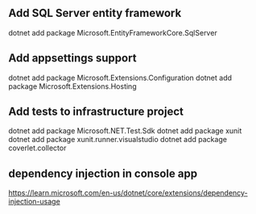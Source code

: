 ## Add SQL Server entity framework
dotnet add package Microsoft.EntityFrameworkCore.SqlServer


## Add appsettings support
dotnet add package Microsoft.Extensions.Configuration
dotnet add package Microsoft.Extensions.Hosting


## Add tests to infrastructure project
dotnet add package Microsoft.NET.Test.Sdk
dotnet add package xunit
dotnet add package xunit.runner.visualstudio
dotnet add package coverlet.collector

## dependency injection in console app
https://learn.microsoft.com/en-us/dotnet/core/extensions/dependency-injection-usage
